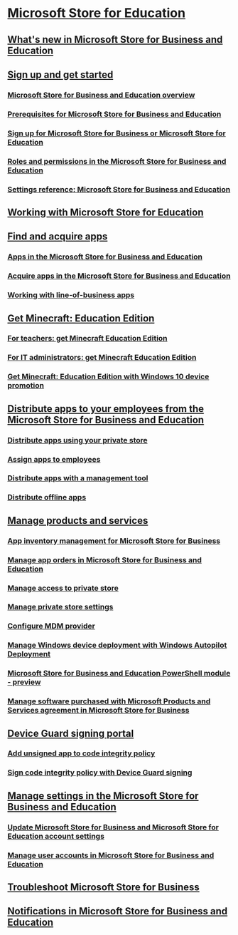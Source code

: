 # [Microsoft Store for Education](../index.md?toc=%2fmicrosoft-store%2feducation%2ftoc.json)
## [What's new in Microsoft Store for Business and Education](../whats-new-microsoft-store-business-education.md?toc=%2fmicrosoft-store%2feducation%2ftoc.json)
## [Sign up and get started](../sign-up-microsoft-store-for-business-overview.md?toc=%2fmicrosoft-store%2feducation%2ftoc.json)
### [Microsoft Store for Business and Education overview](../microsoft-store-for-business-overview.md?toc=%2fmicrosoft-store%2feducation%2ftoc.json)
### [Prerequisites for Microsoft Store for Business and Education](../prerequisites-microsoft-store-for-business.md?toc=%2fmicrosoft-store%2feducation%2ftoc.json)
### [Sign up for Microsoft Store for Business or Microsoft Store for Education](/microsoft-store/sign-up-microsoft-store-for-business?toc=/microsoft-store/education/toc.json)
### [Roles and permissions in the Microsoft Store for Business and Education](../roles-and-permissions-microsoft-store-for-business.md?toc=%2fmicrosoft-store%2feducation%2ftoc.json)
### [Settings reference: Microsoft Store for Business and Education](../settings-reference-microsoft-store-for-business.md?toc=%2fmicrosoft-store%2feducation%2ftoc.json)
## [Working with Microsoft Store for Education](/education/windows/education-scenarios-store-for-business?toc=/microsoft-store/education/toc.json)
## [Find and acquire apps](../find-and-acquire-apps-overview.md?toc=%2fmicrosoft-store%2feducation%2ftoc.json)
### [Apps in the Microsoft Store for Business and Education](../apps-in-microsoft-store-for-business.md?toc=%2fmicrosoft-store%2feducation%2ftoc.json)
### [Acquire apps in the Microsoft Store for Business and Education](../acquire-apps-microsoft-store-for-business.md?toc=%2fmicrosoft-store%2feducation%2ftoc.json)
### [Working with line-of-business apps](../working-with-line-of-business-apps.md?toc=%2fmicrosoft-store%2feducation%2ftoc.json)
## [Get Minecraft: Education Edition](/education/windows/get-minecraft-for-education?toc=/microsoft-store/education/toc.json)
### [For teachers: get Minecraft Education Edition](/education/windows/teacher-get-minecraft?toc=/microsoft-store/education/toc.json)
### [For IT administrators: get Minecraft Education Edition](/education/windows/school-get-minecraft?toc=/microsoft-store/education/toc.json)
### [Get Minecraft: Education Edition with Windows 10 device promotion](/education/windows/get-minecraft-device-promotion?toc=/microsoft-store/education/toc.json)
## [Distribute apps to your employees from the Microsoft Store for Business and Education](../distribute-apps-to-your-employees-microsoft-store-for-business.md?toc=%2fmicrosoft-store%2feducation%2ftoc.json)
### [Distribute apps using your private store](../distribute-apps-from-your-private-store.md?toc=%2fmicrosoft-store%2feducation%2ftoc.json)
### [Assign apps to employees](../assign-apps-to-employees.md?toc=%2fmicrosoft-store%2feducation%2ftoc.json)
### [Distribute apps with a management tool](../distribute-apps-with-management-tool.md?toc=%2fmicrosoft-store%2feducation%2ftoc.json)
### [Distribute offline apps](../distribute-offline-apps.md?toc=%2fmicrosoft-store%2feducation%2ftoc.json)
## [Manage products and services](../manage-apps-microsoft-store-for-business-overview.md?toc=%2fmicrosoft-store%2feducation%2ftoc.json)
### [App inventory management for Microsoft Store for Business](../app-inventory-management-microsoft-store-for-business.md?toc=%2fmicrosoft-store%2feducation%2ftoc.json)
### [Manage app orders in Microsoft Store for Business and Education](../manage-orders-microsoft-store-for-business.md?toc=%2fmicrosoft-store%2feducation%2ftoc.json)
### [Manage access to private store](../manage-access-to-private-store.md?toc=%2fmicrosoft-store%2feducation%2ftoc.json)
### [Manage private store settings](../manage-private-store-settings.md?toc=%2fmicrosoft-store%2feducation%2ftoc.json)
### [Configure MDM provider](../configure-mdm-provider-microsoft-store-for-business.md?toc=%2fmicrosoft-store%2feducation%2ftoc.json)
### [Manage Windows device deployment with Windows Autopilot Deployment](../add-profile-to-devices.md?toc=%2fmicrosoft-store%2feducation%2ftoc.json)
### [Microsoft Store for Business and Education PowerShell module - preview](../microsoft-store-for-business-education-powershell-module.md?toc=%2fmicrosoft-store%2feducation%2ftoc.json)
### [Manage software purchased with Microsoft Products and Services agreement in Microsoft Store for Business](../manage-mpsa-software-microsoft-store-for-business.md?toc=%2fmicrosoft-store%2feducation%2ftoc.json)
## [Device Guard signing portal](../device-guard-signing-portal.md?toc=%2fmicrosoft-store%2feducation%2ftoc.json)
### [Add unsigned app to code integrity policy](../add-unsigned-app-to-code-integrity-policy.md?toc=%2fmicrosoft-store%2feducation%2ftoc.json)
### [Sign code integrity policy with Device Guard signing](../sign-code-integrity-policy-with-device-guard-signing.md?toc=%2fmicrosoft-store%2feducation%2ftoc.json)
## [Manage settings in the Microsoft Store for Business and Education](../manage-settings-microsoft-store-for-business.md?toc=%2fmicrosoft-store%2feducation%2ftoc.json)
### [Update Microsoft Store for Business and Microsoft Store for Education account settings](../update-microsoft-store-for-business-account-settings.md?toc=%2fmicrosoft-store%2feducation%2ftoc.json)
### [Manage user accounts in Microsoft Store for Business and Education](../manage-users-and-groups-microsoft-store-for-business.md?toc=%2fmicrosoft-store%2feducation%2ftoc.json)
## [Troubleshoot Microsoft Store for Business](../troubleshoot-microsoft-store-for-business.md?toc=%2fmicrosoft-store%2feducation%2ftoc.json)
## [Notifications in Microsoft Store for Business and Education](../notifications-microsoft-store-business.md?toc=%2fmicrosoft-store%2feducation%2ftoc.json)